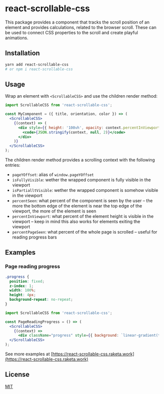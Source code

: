 # react-scrollable-css

This package provides a component that tracks the scroll position of an element and provides
calculations, related to the browser scroll. These can be used to connect CSS properties to the
scroll and create playful animations.

## Installation

```bash
yarn add react-scrollable-css
# or npm i react-scrollable-css
```

## Usage

Wrap an element with `<ScrollableCSS>` and use the children render method:

```jsx
import ScrollableCSS from 'react-scrollable-css';

const MyComponent = ({ title, orientation, color }) => (
  <ScrollableCSS>
    {(context) => (
      <div style={{ height: '100vh', opacity: context.percentInViewport * 0.01 }}>
        <code>{JSON.stringify(context, null, 2)}</code>
      </div>
    )}
  </ScrollableCSS>
);
```

The children render method provides a scrolling context with the following entries:

- `pageYOffset`: alias of `window.pageYOffset`
- `isFullyVisible`: wether the wrapped component is fully visible in the viewport
- `isPartialltVisible`: wether the wrapped component is somehow visible in the viewport
- `percentSeen`: what percent of the component is seen by the user – the more the bottom edge of
the element is near the top edge of the viewport, the more of the element is seen
- `percentInViewport`: what percent of the element height is visible in the viewport – keep in mind
this also works for elements exiting the viewport
- `percentPageSeen`: what percent of the whole page is scrolled – useful for reading progress bars

## Examples

### Page reading progress

```css
.progress {
  position: fixed;
  z-index: 1;
  width: 100%;
  height: 4px;
  background-repeat: no-repeat;
}
```

```jsx
import ScrollableCSS from 'react-scrollable-css';

const PageReadingProgress = () => (
  <ScrollableCSS>
    {(context) =>
      <div className="progress" style={{ background: `linear-gradient(to right, #f9ec31 ${context.percentPageSeen}%, transparent 0)` }} />}
  </ScrollableCSS>
);
```

See more examples at [https://react-scrollable-css.raketa.work](https://react-scrollable-css.raketa.work)

## License

[MIT](https://github.com/storybooks/storybook/blob/master/LICENSE)